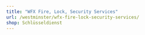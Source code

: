 ```yaml
---
title: "WFX Fire, Lock, Security Services"
url: /westminster/wfx-fire-lock-security-services/
shop: Schlüsseldienst
---
```

